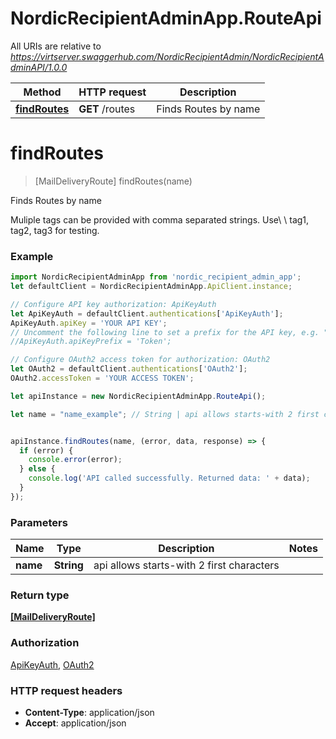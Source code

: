 # NordicRecipientAdminApp.RouteApi

All URIs are relative to *https://virtserver.swaggerhub.com/NordicRecipientAdmin/NordicRecipientAdminAPI/1.0.0*

Method | HTTP request | Description
------------- | ------------- | -------------
[**findRoutes**](RouteApi.md#findRoutes) | **GET** /routes | Finds Routes by name


<a name="findRoutes"></a>
# **findRoutes**
> [MailDeliveryRoute] findRoutes(name)

Finds Routes by name

Muliple tags can be provided with comma separated strings. Use\\ \\ tag1, tag2, tag3 for testing.

### Example
```javascript
import NordicRecipientAdminApp from 'nordic_recipient_admin_app';
let defaultClient = NordicRecipientAdminApp.ApiClient.instance;

// Configure API key authorization: ApiKeyAuth
let ApiKeyAuth = defaultClient.authentications['ApiKeyAuth'];
ApiKeyAuth.apiKey = 'YOUR API KEY';
// Uncomment the following line to set a prefix for the API key, e.g. "Token" (defaults to null)
//ApiKeyAuth.apiKeyPrefix = 'Token';

// Configure OAuth2 access token for authorization: OAuth2
let OAuth2 = defaultClient.authentications['OAuth2'];
OAuth2.accessToken = 'YOUR ACCESS TOKEN';

let apiInstance = new NordicRecipientAdminApp.RouteApi();

let name = "name_example"; // String | api allows starts-with 2 first characters


apiInstance.findRoutes(name, (error, data, response) => {
  if (error) {
    console.error(error);
  } else {
    console.log('API called successfully. Returned data: ' + data);
  }
});
```

### Parameters

Name | Type | Description  | Notes
------------- | ------------- | ------------- | -------------
 **name** | **String**| api allows starts-with 2 first characters | 

### Return type

[**[MailDeliveryRoute]**](MailDeliveryRoute.md)

### Authorization

[ApiKeyAuth](../README.md#ApiKeyAuth), [OAuth2](../README.md#OAuth2)

### HTTP request headers

 - **Content-Type**: application/json
 - **Accept**: application/json

